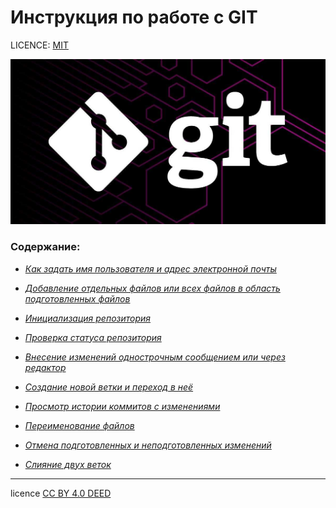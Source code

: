 # Инструкция по работе с GIT


LICENCE: [MIT](./MIT.md)

![Logo-git](./assets/Logo-git.jpeg)

### Содержание:

- *[Как задать имя пользователя и адрес электронной почты](./config.md)*

- *[Добавление отдельных файлов или всех файлов в область подготовленных файлов](./add.md)*

- *[Инициализация репозитория](./init.md)*

- *[Проверка статуса репозитория](./status.md)*

- *[Внесение изменений однострочным сообщением или через редактор](./commit.md)*

- *[Создание новой ветки и переход в неё](./branch.md)*

- *[Просмотр истории коммитов с изменениями](./log.md)*

- *[Переименование файлов](./mv.md)*

- *[Отмена подготовленных и неподготовленных изменений](./checkout.md)*

- *[Слияние двух веток](./merge.md)*

------------------


licence [CC BY 4.0 DEED](https://creativecommons.org/licenses/by/4.0/)